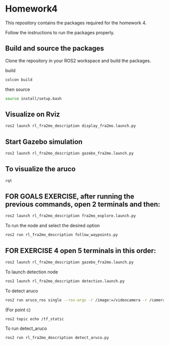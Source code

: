 # Homework4


This repository contains the packages required for the homework 4.

Follow the instructions to run the packages properly.

## Build and source the packages
Clone the repository in your ROS2 workspace and build the packages.

build
```bash
colcon build
```
then source

```bash
source install/setup.bash
```

## Visualize on Rviz

```bash
ros2 launch rl_fra2mo_description display_fra2mo.launch.py
```

## Start Gazebo simulation
```bash
ros2 launch rl_fra2mo_description gazebo_fra2mo.launch.py
```

## To visualize the aruco
```bash
rqt
```

## FOR GOALS EXERCISE, after running the previous commands, open 2 terminals and then: 

```bash
ros2 launch rl_fra2mo_description fra2mo_explore.launch.py
```

To run the node and select the desired option

```bash
ros2 run rl_fra2mo_description follow_waypoints.py
```

## FOR EXERCISE 4 open 5 terminals in this order:

```bash
ros2 launch rl_fra2mo_description gazebo_fra2mo.launch.py
```

To launch detection node
```bash
ros2 launch rl_fra2mo_description detection.launch.py
```

To detect aruco

```bash
ros2 run aruco_ros single --ros-args -r /image:=/videocamera -r /camera_info:=/camera_info -p marker_id:=115 -p marker_size:=0.1 -p reference_frame:=camera_link_optical -p marker_frame:=aruco_marker_frame -p camera_frame:=camera_link_optical
```

(For point c)

```bash
ros2 topic echo /tf_static
```

To run detect_aruco
```bash
ros2 run rl_fra2mo_description detect_aruco.py
```
